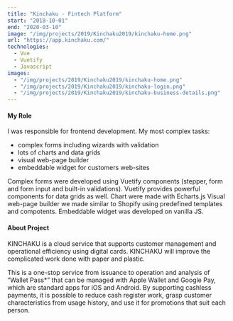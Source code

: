 ```yaml
---
title: "Kinchaku - Fintech Platform"
start: "2018-10-01"
end: "2020-03-10"
image: "/img/projects/2019/Kinchaku2019/kinchaku-home.png"
url: "https://app.kinchaku.com/"
technologies:
  - Vue
  - Vuetify
  - Javascript
images:
  - "/img/projects/2019/Kinchaku2019/kinchaku-home.png"
  - "/img/projects/2019/Kinchaku2019/kinchaku-login.png"
  - "/img/projects/2019/Kinchaku2019/kinchaku-business-details.png"
---
```


#### My Role

I was responsible for frontend development.
My most complex tasks:

- complex forms including wizards with validation
- lots of charts and data grids
- visual web-page builder
- embeddable widget for customers web-sites

Complex forms were developed using Vuetify components (stepper, form and form input and built-in validations). Vuetify provides powerful components for data grids as well.
Chart were made with Echarts.js
Visual web-page builder we made similar to Shopify using predefined templates and compotents.
Embeddable widget was developed on vanilla JS.

#### About Project

KINCHAKU is a cloud service that supports customer management and operational efficiency using digital cards.
KINCHAKU will improve the complicated work done with paper and plastic.

This is a one-stop service from issuance to operation and analysis of “Wallet Pass\*” that can be managed with Apple Wallet and Google Pay, which are standard apps for iOS and Android.
By supporting cashless payments, it is possible to reduce cash register work, grasp customer characteristics from usage history, and use it for promotions that suit each person.
